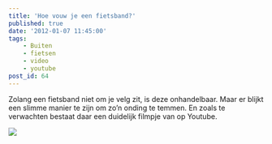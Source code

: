 ```yaml
---
title: 'Hoe vouw je een fietsband?'
published: true
date: '2012-01-07 11:45:00'
tags:
    - Buiten
    - fietsen
    - video
    - youtube
post_id: 64
---
```


Zolang een fietsband niet om je velg zit, is deze onhandelbaar. Maar er blijkt een slimme manier te zijn om zo’n onding te temmen. En zoals te verwachten bestaat daar een duidelijk filmpje van op Youtube.
 
 ![](https://youtu.be/5uxjvBAHAWg)

 